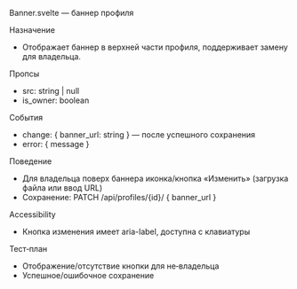 Banner.svelte — баннер профиля

Назначение
- Отображает баннер в верхней части профиля, поддерживает замену для владельца.

Пропсы
- src: string | null
- is_owner: boolean

События
- change: { banner_url: string } — после успешного сохранения
- error: { message }

Поведение
- Для владельца поверх баннера иконка/кнопка «Изменить» (загрузка файла или ввод URL)
- Сохранение: PATCH /api/profiles/{id}/ { banner_url }

Accessibility
- Кнопка изменения имеет aria-label, доступна с клавиатуры

Тест‑план
- Отображение/отсутствие кнопки для не‑владельца
- Успешное/ошибочное сохранение